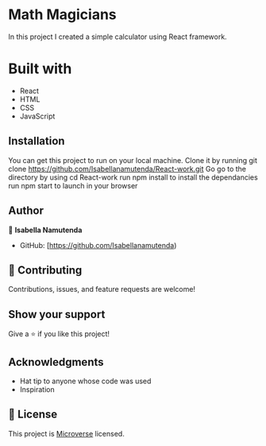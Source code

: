 # Math Magicians
In this project I created a simple calculator using React framework.






# Built with
- React
- HTML
- CSS
- JavaScript



<!-- ## Live Demo
[Live Demo Link]() -->


## Installation
You can get this project to run on your local machine. 
Clone it by running git clone https://github.com/Isabellanamutenda/React-work.git
Go go to the directory by using cd React-work
run npm install to install the dependancies
run npm start to launch in your browser

## Author

👤 **Isabella Namutenda**

- GitHub: [https://github.com/Isabellanamutenda)


## 🤝 Contributing

Contributions, issues, and feature requests are welcome!

## Show your support

Give a ⭐️ if you like this project!

## Acknowledgments

- Hat tip to anyone whose code was used
- Inspiration

## 📝 License

This project is [Microverse](https://www.microverse.org/) licensed.
